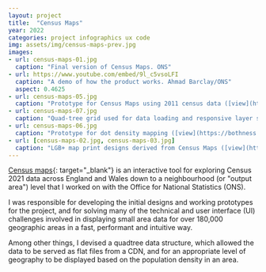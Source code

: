 ```yaml
---
layout: project
title:  "Census Maps"
year: 2022
categories: project infographics ux code
img: assets/img/census-maps-prev.jpg
images:
- url: census-maps-01.jpg
  caption: "Final version of Census Maps. ONS"
- url: https://www.youtube.com/embed/9l_c5vsoLFI
  caption: "A demo of how the product works. Ahmad Barclay/ONS"
  aspect: 0.4625
- url: census-maps-05.jpg
  caption: "Prototype for Census Maps using 2011 census data ([view](https://onsvisual.github.io/census-maps/)). Ahmad Barclay/ONS"
- url: census-maps-07.jpg
  caption: "Quad-tree grid used for data loading and responsive layer switching. Ahmad Barclay/ONS"
- url: census-maps-06.jpg
  caption: "Prototype for dot density mapping ([view](https://bothness.github.io/census-dots/)). Ahmad Barclay/ONS"
- url: [census-maps-02.jpg, census-maps-03.jpg]
  caption: "LGB+ map print designs derived from Census Maps ([view](https://www.etsy.com/uk/listing/1373487158/lgbt-census-map-newcastle-print-gay)). Mawgo Design/ONS"
---
```

[Census maps](https://www.ons.gov.uk/census/maps){: target="_blank"} is an interactive tool for exploring Census 2021 data across England and Wales down to a neighbourhood (or "output area") level that I worked on with the Office for National Statistics (ONS).

I was responsible for developing the initial designs and working prototypes for the project, and for solving many of the technical and user interface (UI) challenges involved in displaying small area data for over 180,000 geographic areas in a fast, performant and intuitive way.

Among other things, I devised a quadtree data structure, which allowed the data to be served as flat files from a CDN, and for an appropriate level of geography to be displayed based on the population density in an area.